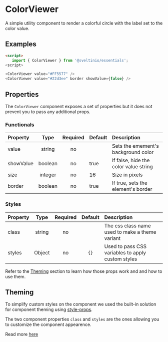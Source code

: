 # ColorViewer

A simple utility component to render a colorful circle with the label set to the color value.

## Examples

```html
<script>
   import { ColorViewer } from '@sveltinio/essentials';
<script>

<ColorViewer value="#FF5577" />
<ColorViewer value="#22d3ee" border showValue={false} />
```

## Properties

The `ColorViewer` component exposes a set of properties but it does not prevent you to pass any additional props.

### Functionals

| Property   |  Type   | Required | Default  | Description                                       |
| :--------- | :-----: | :------: | :------- | :------------------------------------------------ |
| value      | string  |    no    |          | Sets the emement's background color               |
| showValue  | boolean |    no    | true     | If false, hide the color value string             |
| size       | integer |    no    | 16       | Size in pixels                                    |
| border     | boolean |    no    | true     | If true, sets the element's border                |

### Styles

| Property |  Type   | Required |   Default   | Description                                       |
| :------- | :-----: | :------: | :---------: | :------------------------------------------------ |
| class    | string  |    no    |             | The css class name used to make a theme variant   |
| styles   | Object  |    no    |     `{}`    | Used to pass CSS variables to apply custom styles |

Refer to the [Theming](#theming) section to learn how those props work and and how to use them.

## Theming

To simplify custom styles on the component we used the built-in solution for component theming using [style-props].

The two component properties `class` and `styles` are the ones allowing you to customize the component appearence.

Read more [here](./THEMING.md)

<!-- Resources -->
[style-props]: https://svelte.dev/docs#template-syntax-component-directives---style-props
